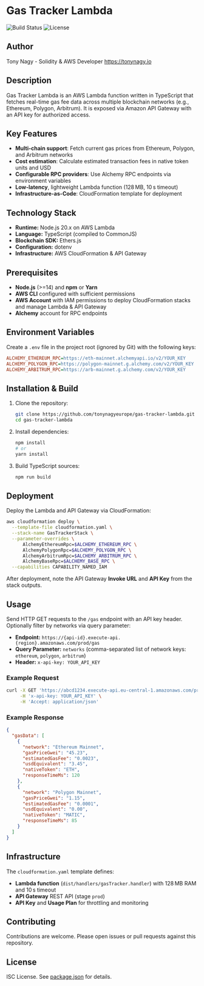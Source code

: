 # Gas Tracker Lambda

![Build Status](https://img.shields.io/badge/build-passing-brightgreen)
![License](https://img.shields.io/badge/license-ISC-blue)

## Author
Tony Nagy - Solidity & AWS Developer
https://tonynagy.io

## Description
Gas Tracker Lambda is an AWS Lambda function written in TypeScript that fetches real-time gas fee data across multiple blockchain networks (e.g., Ethereum, Polygon, Arbitrum). It is exposed via Amazon API Gateway with an API key for authorized access.

## Key Features
- **Multi-chain support**: Fetch current gas prices from Ethereum, Polygon, and Arbitrum networks
- **Cost estimation**: Calculate estimated transaction fees in native token units and USD
- **Configurable RPC providers**: Use Alchemy RPC endpoints via environment variables
- **Low-latency**, lightweight Lambda function (128 MB, 10 s timeout)
- **Infrastructure-as-Code**: CloudFormation template for deployment

## Technology Stack
- **Runtime:** Node.js 20.x on AWS Lambda
- **Language:** TypeScript (compiled to CommonJS)
- **Blockchain SDK:** Ethers.js
- **Configuration:** dotenv
- **Infrastructure:** AWS CloudFormation & API Gateway

## Prerequisites
- **Node.js** (>=14) and **npm** or **Yarn**
- **AWS CLI** configured with sufficient permissions
- **AWS Account** with IAM permissions to deploy CloudFormation stacks and manage Lambda & API Gateway
- **Alchemy** account for RPC endpoints

## Environment Variables
Create a `.env` file in the project root (ignored by Git) with the following keys:
```ini
ALCHEMY_ETHEREUM_RPC=https://eth-mainnet.alchemyapi.io/v2/YOUR_KEY
ALCHEMY_POLYGON_RPC=https://polygon-mainnet.g.alchemy.com/v2/YOUR_KEY
ALCHEMY_ARBITRUM_RPC=https://arb-mainnet.g.alchemy.com/v2/YOUR_KEY
```

## Installation & Build
1. Clone the repository:
   ```bash
   git clone https://github.com/tonynagyeurope/gas-tracker-lambda.git
   cd gas-tracker-lambda
   ```
2. Install dependencies:
   ```bash
   npm install
   # or
   yarn install
   ```
3. Build TypeScript sources:
   ```bash
   npm run build
   ```

## Deployment
Deploy the Lambda and API Gateway via CloudFormation:
```bash
aws cloudformation deploy \
  --template-file cloudformation.yaml \
  --stack-name GasTrackerStack \
  --parameter-overrides \
      AlchemyEthereumRpc=$ALCHEMY_ETHEREUM_RPC \
      AlchemyPolygonRpc=$ALCHEMY_POLYGON_RPC \
      AlchemyArbitrumRpc=$ALCHEMY_ARBITRUM_RPC \
      AlchemyBaseRpc=$ALCHEMY_BASE_RPC \
  --capabilities CAPABILITY_NAMED_IAM
```
After deployment, note the API Gateway **Invoke URL** and **API Key** from the stack outputs.

## Usage
Send HTTP GET requests to the `/gas` endpoint with an API key header. Optionally filter by networks via query parameter:
- **Endpoint:** `https://{api-id}.execute-api.{region}.amazonaws.com/prod/gas`
- **Query Parameter:** `networks` (comma-separated list of network keys: `ethereum`, `polygon`, `arbitrum`)
- **Header:** `x-api-key: YOUR_API_KEY`

### Example Request
```bash
curl -X GET 'https://abcd1234.execute-api.eu-central-1.amazonaws.com/prod/gas?networks=ethereum,polygon' \
     -H 'x-api-key: YOUR_API_KEY' \
     -H 'Accept: application/json'
```

### Example Response
```json
{
  "gasData": [
    {
      "network": "Ethereum Mainnet",
      "gasPriceGwei": "45.23",
      "estimatedGasFee": "0.0023",
      "usdEquivalent": "3.45",
      "nativeToken": "ETH",
      "responseTimeMs": 120
    },
    {
      "network": "Polygon Mainnet",
      "gasPriceGwei": "1.15",
      "estimatedGasFee": "0.0001",
      "usdEquivalent": "0.00",
      "nativeToken": "MATIC",
      "responseTimeMs": 85
    }
  ]
}
```

## Infrastructure
The `cloudformation.yaml` template defines:
- **Lambda function** (`dist/handlers/gasTracker.handler`) with 128 MB RAM and 10 s timeout
- **API Gateway** REST API (stage `prod`)
- **API Key** and **Usage Plan** for throttling and monitoring

## Contributing
Contributions are welcome. Please open issues or pull requests against this repository.

## License
ISC License. See [package.json](./package.json) for details.


